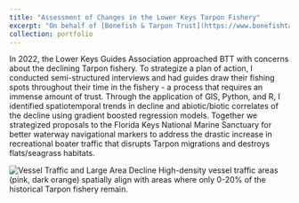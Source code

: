 ```yaml
---
title: "Assessment of Changes in the Lower Keys Tarpon Fishery"
excerpt: "On behalf of [Bonefish & Tarpon Trust](https://www.bonefishtarpontrust.org/) and the [Lower Keys Guides Association](https://lkga.org/) - an investigation into the decline of the Tarpon fishery.<br/><img src='/images/TarponDecline.png'>"
collection: portfolio
---
```


In 2022, the Lower Keys Guides Association approached BTT with concerns about the declining Tarpon fishery. To strategize a plan of action, I conducted semi-structured interviews and had guides draw their fishing spots throughout their time in the fishery - a process that requires an immense amount of trust. Through the application of GIS, Python, and R, I identified spatiotemporal trends in decline and abiotic/biotic correlates of the decline using gradient boosted regression models. Together we strategized proposals to the Florida Keys National Marine Sanctuary for better waterway navigational markers to address the drastic increase in recreational boater traffic that disrupts Tarpon migrations and destroys flats/seagrass habitats.

![Vessel Traffic and Large Area Decline](https://github.com/smlombardo/smlombardo.github.io/assets/163476157/5b28e084-3658-4800-8308-4b860c98b49d)
High-density vessel traffic areas (pink, dark orange) spatially align with areas where only 0-20% of the historical Tarpon fishery remain.
